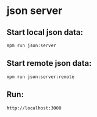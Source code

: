 # json server

## Start local json data:
`npm run json:server`

## Start remote json data:
`npm run json:server:remote`

## Run:
`http://localhost:3000`
